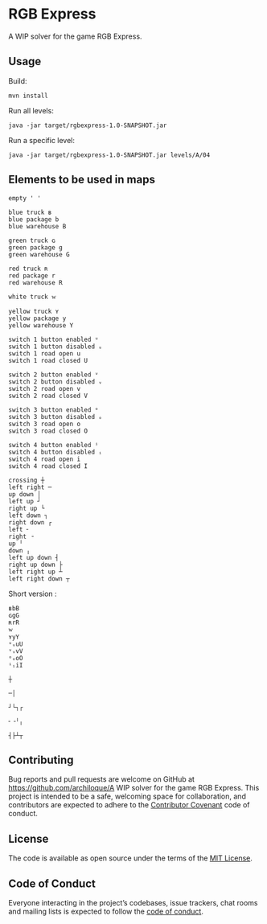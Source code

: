 # RGB Express

A WIP solver for the game RGB Express.

## Usage

Build:

```
mvn install
```

Run all levels:
```
java -jar target/rgbexpress-1.0-SNAPSHOT.jar 
```

Run a specific level:
```
java -jar target/rgbexpress-1.0-SNAPSHOT.jar levels/A/04
```

## Elements to be used in maps

```
empty ' '

blue truck ʙ
blue package b
blue warehouse B

green truck ɢ
green package g
green warehouse G

red truck ʀ
red package r
red warehouse R

white truck ᴡ

yellow truck ʏ
yellow package y
yellow warehouse Y

switch 1 button enabled ᵘ
switch 1 button disabled ᵤ
switch 1 road open u
switch 1 road closed U

switch 2 button enabled ᵛ
switch 2 button disabled ᵥ
switch 2 road open v
switch 2 road closed V

switch 3 button enabled ᵒ
switch 3 button disabled ₒ
switch 3 road open o
switch 3 road closed O
    
switch 4 button enabled ⁱ
switch 4 button disabled ᵢ
switch 4 road open i
switch 4 road closed I

crossing ┼
left right ─
up down │
left up ┘
right up └
left down ┐
right down ┌
left ╴
right ╶
up ╵
down ╷
left up down ┤
right up down ├
left right up ┴
left right down ┬
```

Short version :
```
ʙbB
ɢgG
ʀrR
ᴡ
ʏyY
ᵘᵤuU
ᵛᵥvV
ᵒₒoO
ⁱᵢiI
    
┼

─│

┘└┐┌

╴╶╵╷

┤├┴┬
```
 
## Contributing

Bug reports and pull requests are welcome on GitHub at https://github.com/archiloque/A WIP solver for the game RGB Express.
This project is intended to be a safe, welcoming space for collaboration, and contributors are expected to adhere to the [Contributor Covenant](http://contributor-covenant.org) code of conduct.

## License

The code is available as open source under the terms of the [MIT License](https://opensource.org/licenses/MIT).

## Code of Conduct

Everyone interacting in the project’s codebases, issue trackers, chat rooms and mailing lists is expected to follow the [code of conduct](https://github.com/archiloque/rgbexpress/blob/master/CODE_OF_CONDUCT.md).
